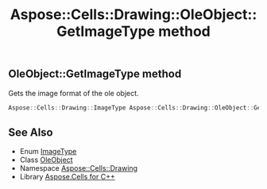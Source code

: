 ﻿---
title: Aspose::Cells::Drawing::OleObject::GetImageType method
linktitle: GetImageType
second_title: Aspose.Cells for C++ API Reference
description: 'Aspose::Cells::Drawing::OleObject::GetImageType method. Gets the image format of the ole object in C++.'
type: docs
weight: 3500
url: /cpp/aspose.cells.drawing/oleobject/getimagetype/
---
## OleObject::GetImageType method


Gets the image format of the ole object.

```cpp
Aspose::Cells::Drawing::ImageType Aspose::Cells::Drawing::OleObject::GetImageType()
```

## See Also

* Enum [ImageType](../../imagetype/)
* Class [OleObject](../)
* Namespace [Aspose::Cells::Drawing](../../)
* Library [Aspose.Cells for C++](../../../)
